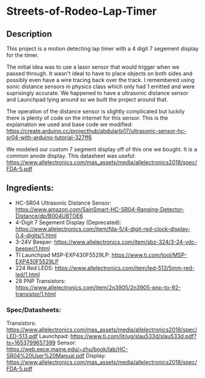 # Streets-of-Rodeo-Lap-Timer

## Description  

This project is a motion detecting lap timer with a 4 digit 7 segement display for the timer. 

The initial idea was to use a lasor sensor that would trigger when we passed through. It wasn't ideal to have to place objects on both sides and possibly even have a wire tracing back over the track. I remembered using sonic distance sensors in physics class which only had 1 emitted and were suprisingly accurate. We happened to have a ultrasonic distance sensor and Launchpad lying around so we built the project around that. 

The operation of the distance sensor is slightly complicated but luckily there is plenty of code on the internet for this sensor. This is the explaination we used and base code we modified: https://create.arduino.cc/projecthub/abdularbi17/ultrasonic-sensor-hc-sr04-with-arduino-tutorial-327ff6

We modeled our custom 7 segment display off of this one we bought. It is a common anode display. This datasheet was useful: https://www.allelectronics.com/mas_assets/media/allelectronics2018/spec/FDA-5.pdf




## Ingredients:  

- HC-SR04 Ultrasonic Distance Sensor: https://www.amazon.com/SainSmart-HC-SR04-Ranging-Detector-Distance/dp/B004U8TOE6 
- 4-Digit 7 Segement Display (Deprecated): https://www.allelectronics.com/item/fda-5/4-digit-red-clock-display-0.4-digits/1.html  
- 3-24V Beeper: https://www.allelectronics.com/item/sbz-324/3-24-vdc-beeper/1.html  
- TI Launchpad MSP-EXP430F5529LP: https://www.ti.com/tool/MSP-EXP430F5529LP
- 224 Red LEDS: https://www.allelectronics.com/item/led-513/5mm-red-led/1.html
- 28 PNP Transistors: https://www.allelectronics.com/item/2n3905/2n3905-pnp-to-92-transistor/1.html

### Spec/Datasheets:  

Transistors: https://www.allelectronics.com/mas_assets/media/allelectronics2018/spec/LED-513.pdf
Launchpad: https://www.ti.com/lit/ug/slau533d/slau533d.pdf?ts=1653799657399
Sensor: https://web.eece.maine.edu/~zhu/book/lab/HC-SR04%20User%20Manual.pdf
Display: https://www.allelectronics.com/mas_assets/media/allelectronics2018/spec/FDA-5.pdf

